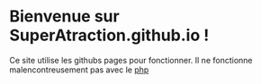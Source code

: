 # Bienvenue sur SuperAtraction.github.io !
Ce site utilise les githubs pages pour fonctionner.
Il ne fonctionne malencontreusement pas avec le [php](https://www.php.net/manual/fr/)